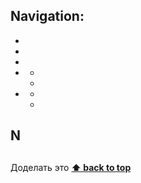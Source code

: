 ## Navigation:
  - [](#)
  - [](#)
  - [](#)
  - [](#)
    - [](#)
    - [](#)
  - [](#)
    - [](#)
    - [](#)

## <a name="n">N</a>
## <a name=""></a>
## <a name=""></a>
## <a name=""></a>
## <a name=""></a>

Доделать это
**[⬆ back to top](#navigation)**



